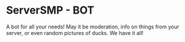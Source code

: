 # ServerSMP - BOT
A bot for all your needs! May it be moderation, info on things from your server, or even random pictures of ducks. We have it all!
